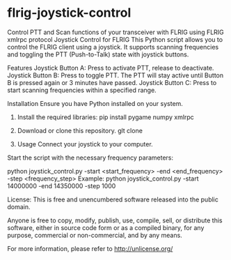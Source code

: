 # flrig-joystick-control
Control PTT and Scan functions of your transceiver with FLRIG using FLRIG xmlrpc protocol
Joystick Control for FLRIG
This Python script allows you to control the FLRIG client using a joystick. It supports scanning frequencies and toggling the PTT (Push-to-Talk) state with joystick buttons.

Features
Joystick Button A: Press to activate PTT, release to deactivate.
Joystick Button B: Press to toggle PTT. The PTT will stay active until Button B is pressed again or 3 minutes have passed.
Joystick Button C: Press to start scanning frequencies within a specified range.

Installation
Ensure you have Python installed on your system.

1. Install the required libraries:
pip install pygame numpy xmlrpc

2. Download or clone this repository.
glt clone

3. Usage
Connect your joystick to your computer.

Start the script with the necessary frequency parameters:

python joystick_control.py -start <start_frequency> -end <end_frequency> -step <frequency_step>
Example: python joystick_control.py -start 14000000 -end 14350000 -step 1000


License:
This is free and unencumbered software released into the public domain.

Anyone is free to copy, modify, publish, use, compile, sell, or distribute this software, either in source code form or as a compiled binary, for any purpose, commercial or non-commercial, and by any means.

For more information, please refer to http://unlicense.org/

